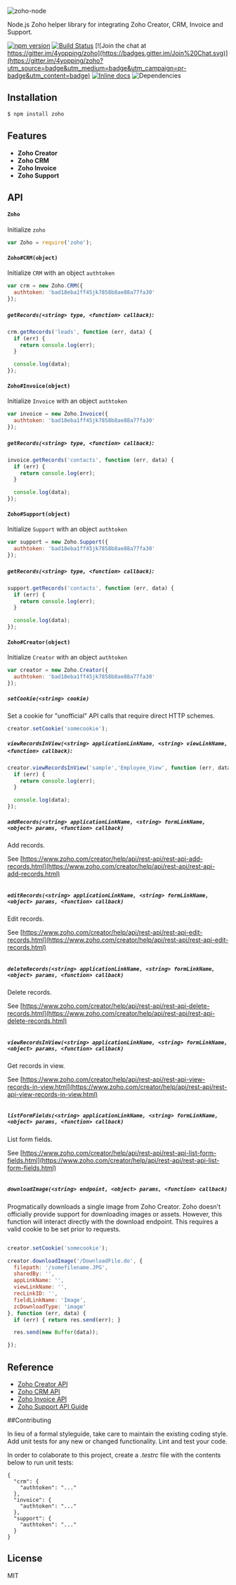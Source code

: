 ![zoho-node](https://monosnap.com/file/5S223w7651B8ksuXEFSrRH1tRwo1nS.png)

Node.js Zoho helper library for integrating Zoho Creator, CRM, Invoice and Support.

[![npm version](https://badge.fury.io/js/zoho.svg)](http://badge.fury.io/js/zoho)
[![Build Status](https://travis-ci.org/4yopping/zoho.svg)](https://travis-ci.org/4yopping/zoho)
[![Join the chat at https://gitter.im/4yopping/zoho](https://badges.gitter.im/Join%20Chat.svg)](https://gitter.im/4yopping/zoho?utm_source=badge&utm_medium=badge&utm_campaign=pr-badge&utm_content=badge)
[![Inline docs](http://inch-ci.org/github/4yopping/zoho.svg?branch=master)](http://inch-ci.org/github/4yopping/zoho)
![Dependencies](https://david-dm.org/4yopping/zoho.svg)

## Installation

```bash
$ npm install zoho
```

## Features

- **Zoho Creator**
- **Zoho CRM**
- **Zoho Invoice**
- **Zoho Support**

## API

#### `Zoho`

Initialize `zoho`

```js
var Zoho = require('zoho');
```

#### `Zoho#CRM(object)`

Initialize `CRM` with an object `authtoken`

```js
var crm = new Zoho.CRM({
  authtoken: 'bad18eba1ff45jk7858b8ae88a77fa30'
});
```

##### `getRecords(<string> type, <function> callback)`:

```js
crm.getRecords('leads', function (err, data) {
  if (err) {
    return console.log(err);
  }

  console.log(data);
});
```

#### `Zoho#Invoice(object)`

Initialize `Invoice` with an object `authtoken`

```js
var invoice = new Zoho.Invoice({
  authtoken: 'bad18eba1ff45jk7858b8ae88a77fa30'
});
```

##### `getRecords(<string> type, <function> callback)`:

```js
invoice.getRecords('contacts', function (err, data) {
  if (err) {
    return console.log(err);
  }

  console.log(data);
});
```

#### `Zoho#Support(object)`

Initialize `Support` with an object `authtoken`

```js
var support = new Zoho.Support({
  authtoken: 'bad18eba1ff45jk7858b8ae88a77fa30'
});
```

##### `getRecords(<string> type, <function> callback)`:

```js
support.getRecords('contacts', function (err, data) {
  if (err) {
    return console.log(err);
  }

  console.log(data);
});
```

#### `Zoho#Creator(object)`

Initialize `Creator` with an object `authtoken`

```js
var creator = new Zoho.Creator({
  authtoken: 'bad18eba1ff45jk7858b8ae88a77fa30'
});
```

##### `setCookie(<string> cookie)`

Set a cookie for "unofficial" API calls that require direct HTTP schemes.

```js
creator.setCookie('somecookie');
```

##### `viewRecordsInView(<string> applicationLinkName, <string> viewLinkName, <function> callback)`:

```js
creator.viewRecordsInView('sample','Employee_View', function (err, data) {
  if (err) {
    return console.log(err);
  }

  console.log(data);
});
```

##### `addRecords(<string> applicationLinkName, <string> formLinkName, <object> params, <function> callback)`

Add records.

See [https://www.zoho.com/creator/help/api/rest-api/rest-api-add-records.html](https://www.zoho.com/creator/help/api/rest-api/rest-api-add-records.html)

```js

```

##### `editRecords(<string> applicationLinkName, <string> formLinkName, <object> params, <function> callback)`

Edit records.

See [https://www.zoho.com/creator/help/api/rest-api/rest-api-edit-records.html](https://www.zoho.com/creator/help/api/rest-api/rest-api-edit-records.html)

```js

```

##### `deleteRecords(<string> applicationLinkName, <string> formLinkName, <object> params, <function> callback)`

Delete records.

See [https://www.zoho.com/creator/help/api/rest-api/rest-api-delete-records.html](https://www.zoho.com/creator/help/api/rest-api/rest-api-delete-records.html)

```js

```

##### `viewRecordsInView(<string> applicationLinkName, <string> formLinkName, <object> params, <function> callback)`

Get records in view.

See [https://www.zoho.com/creator/help/api/rest-api/rest-api-view-records-in-view.html](https://www.zoho.com/creator/help/api/rest-api/rest-api-view-records-in-view.html)

```js

```

##### `listFormFields(<string> applicationLinkName, <string> formLinkName, <object> params, <function> callback)`

List form fields.

See [https://www.zoho.com/creator/help/api/rest-api/rest-api-list-form-fields.html](https://www.zoho.com/creator/help/api/rest-api/rest-api-list-form-fields.html)

```js

```

##### `downloadImage(<string> endpoint, <object> params, <function> callback)`

Progmatically downloads a single image from Zoho Creator. Zoho doesn't officially provide support for downloading images or assets. However, this function will interact directly with the download endpoint.  This requires a valid cookie to be set prior to requests.

```js

creator.setCookie('somecookie');

creator.downloadImage('/DownloadFile.do', {
  filepath: '/somefilename.JPG',
  sharedBy: '',
  appLinkName: '',
  viewLinkName: '',
  recLinkID: '',
  fieldLinkName: 'Image',
  zcDownloadType: 'image'
}, function (err, data) {
  if (err) { return res.send(err); }

  res.send(new Buffer(data));

});
```

## Reference

* [Zoho Creator API](https://www.zoho.com/creator/help/api/rest-api/zoho-creator-rest-api.html)
* [Zoho CRM API](https://www.zoho.com/crm/help/api)
* [Zoho Invoice API](https://www.zoho.com/invoice/api/v3)
* [Zoho Support API Guide](https://www.zoho.com/support/help/api-guide.html)



##Contributing

In lieu of a formal styleguide, take care to maintain the existing coding style.
Add unit tests for any new or changed functionality. Lint and test your code.

In order to colaborate to this project, create a *.testrc* file with the contents below to run unit tests:

```
{
  "crm": {
    "authtoken": "..."
  },
  "invoice": {
    "authtoken": "..."
  },
  "support": {
    "authtoken": "..."
  }
}
```


## License

MIT
